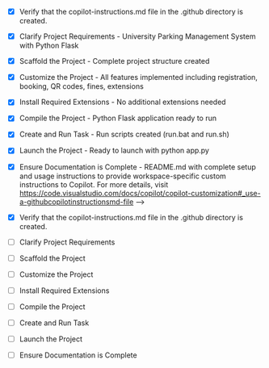 <!-- Use this file to provide workspace-specific custom instructions to Copilot. For more details, visit https://code.visualstudio.com/docs/copilot/copilot-customization#_use-a-githubcopilotinstructionsmd-file -->
- [x] Verify that the copilot-instructions.md file in the .github directory is created.

- [x] Clarify Project Requirements - University Parking Management System with Python Flask

- [x] Scaffold the Project - Complete project structure created

- [x] Customize the Project - All features implemented including registration, booking, QR codes, fines, extensions

- [x] Install Required Extensions - No additional extensions needed

- [x] Compile the Project - Python Flask application ready to run

- [x] Create and Run Task - Run scripts created (run.bat and run.sh)

- [x] Launch the Project - Ready to launch with python app.py

- [x] Ensure Documentation is Complete - README.md with complete setup and usage instructions to provide workspace-specific custom instructions to Copilot. For more details, visit https://code.visualstudio.com/docs/copilot/copilot-customization#_use-a-githubcopilotinstructionsmd-file -->
- [x] Verify that the copilot-instructions.md file in the .github directory is created.

- [ ] Clarify Project Requirements

- [ ] Scaffold the Project

- [ ] Customize the Project

- [ ] Install Required Extensions

- [ ] Compile the Project

- [ ] Create and Run Task

- [ ] Launch the Project

- [ ] Ensure Documentation is Complete